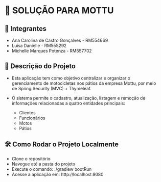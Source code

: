 # 🚀 SOLUÇÃO PARA MOTTU

## 👥 Integrantes

- Ana Carolina de Castro Gonçalves - RM554669
- Luisa Danielle - RM555292
- Michelle Marques Potenza - RM557702

## 📄 Descrição do Projeto
- Esta aplicação tem como objetivo centralizar e organizar o gerenciamento de motocicletas nos pátios da empresa Mottu, por meio de Spring Security (MVC) + Thymeleaf.

- O sistema permite o cadastro, atualização, listagem e remoção de informações relacionadas a quatro entidades principais:
    - Clientes
    - Funcionários
    - Motos
    - Pátios

## 🛠️ Como Rodar o Projeto Localmente

- Clone o repositório
- Navegue até a pasta do projeto
- Execute o comando: ./gradlew bootRun
- Acesse a aplicação em: http://localhost:8080